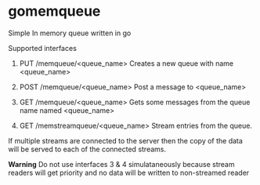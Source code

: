gomemqueue
==========

Simple In memory queue written in go

Supported interfaces 

1. PUT /memqueue/<queue_name>
   Creates a new queue with name <queue_name>

2. POST /memqueue/<queue_name> 
   Post a message to <queue_name>

3. GET /memqueue/<queue_name> 
   Gets some messages from the queue name named <queue_name>

4. GET /memstreamqueue/<queue_name>
   Stream entries from the queue. 


If multiple streams are connected to the server then the copy of the data will be served to 
each of the connected streams. 

**Warning** Do not use interfaces 3 & 4 simulataneously because stream readers will get priority
and no data will be written to non-streamed reader

